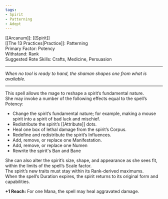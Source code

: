 ```yaml
---
tags:
- Spirit
- Patterning
- Adept
---
```


[[Arcanum]]: [[Spirit]]\
[[The 13 Practices|Practice]]: Patterning\
Primary Factor: Potency\
Withstand: Rank\
Suggested Rote Skills: Crafts, Medicine, Persuasion

---

_When no tool is ready to hand, the shaman shapes one from what is available._

---

This spell allows the mage to reshape a spirit’s fundamental nature.\
She may invoke a number of the following effects equal to the spell’s Potency:
- Change the spirit’s fundamental nature; for example, making a mouse spirit into a spirit of bad luck and mischief.
- Redistribute the spirit’s [[Attribute]] dots.
- Heal one box of lethal damage from the spirit’s Corpus.
- Redefine and redistribute the spirit’s Influences.
- Add, remove, or replace one Manifestation.
- Add, remove, or replace one Numen
- Rewrite the spirit's Ban and Bane

She can also alter the spirit’s size, shape, and appearance as she sees fit, within the limits of the spell’s Scale factor.\
The spirit’s new traits must stay within its Rank-derived maximums.\
When the spell’s Duration expires, the spirit returns to its original form and capabilities.

**+1 Reach:** For one Mana, the spell may heal aggravated damage.